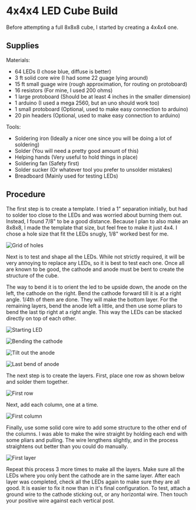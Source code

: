 4x4x4 LED Cube Build
====================

Before attempting a full 8x8x8 cube, I started by creating a 4x4x4 one.

Supplies
--------

Materials:

 * 64 LEDs (I chose blue, diffuse is better)
 * 3 ft solid core wire (I had some 22 guage lying around)
 * 15 ft small guage wire (rough approximation, for routing on protoboard)
 * 16 resistors (For mine, I used 200 ohms)
 * 1 large protoboard (Should be at least 4 inches in the smaller dimension)
 * 1 arduino (I used a mega 2560, but an uno should work too)
 * 1 small protoboard (Optional, used to make easy connection to arduino)
 * 20 pin headers (Optional, used to make easy connection to arduino)

Tools:

 * Soldering iron (Ideally a nicer one since you will be doing a lot of soldering)
 * Solder (You will need a pretty good amount of this)
 * Helping hands (Very useful to hold things in place)
 * Soldering fan (Safety first)
 * Solder sucker (Or whatever tool you prefer to unsolder mistakes)
 * Breadboard (Mainly used for testing LEDs)

Procedure
---------

The first step is to create a template.
I tried a 1" separation initially, but had to solder too close to the LEDs and was worried about burning them out.
Instead, I found 7/8" to be a good distance.
Because I plan to also make an 8x8x8, I made the template that size, but feel free to make it just 4x4.
I chose a hole size that fit the LEDs snugly, 1/8" worked best for me.

![Grid of holes](pictures/grid_of_holes.jpg)

Next is to test and shape all the LEDs.
While not strictly required, it will be very annoying to replace any LEDs, so it is best to test each one.
Once all are known to be good, the cathode and anode must be bent to create the structure of the cube.

The way to bend it is to orient the led to be upside down, the anode on the left, the cathode on the right.
Bend the cathode forward till it is at a right angle.
1/4th of them are done.
They will make the bottom layer.
For the remaining layers, bend the anode left a little, and then use some pliars to bend the last tip right at a right angle.
This way the LEDs can be stacked directly on top of each other.

![Starting LED](pictures/original_led.jpg)

![Bending the cathode](pictures/bent_cathode.jpg)

![Tilt out the anode](pictures/tilted_anode.jpg)

![Last bend of anode](pictures/tilted_and_bent_anode.jpg)

The next step is to create the layers.
First, place one row as shown below and solder them together.

![First row](pictures/soldered_first_row.jpg)

Next, add each column, one at a time.

![First column](pictures/soldered_first_row_and_column.jpg)

Finally, use some solid core wire to add some structure to the other end of the columns.
I was able to make the wire straight by holding each end with some pliars and pulling.
The wire lengthens slightly, and in the process straightens out better than you could do manually.

![First layer](pictures/soldered_full_layer.jpg)

Repeat this process 3 more times to make all the layers.
Make sure all the LEDs where you only bent the cathode are in the same layer.
After each layer was completed, check all the LEDs again to make sure they are all good.
It is easier to fix it now than in it's final configuration.
To test, attach a ground wire to the cathode sticking out, or any horizontal wire.
Then touch your positive wire against each vertical post.

